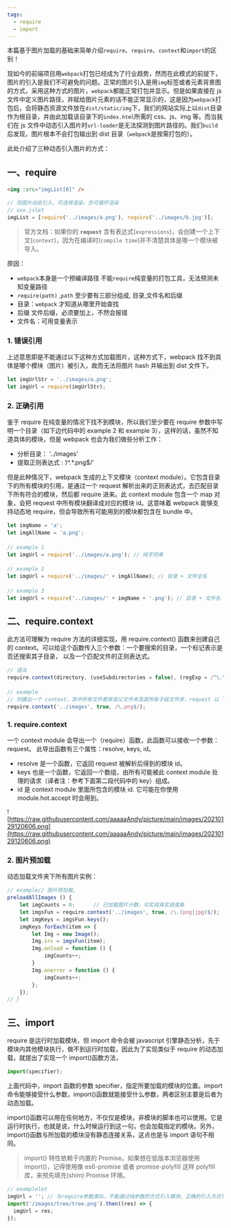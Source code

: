 ```yaml
---
tags:
  - require
  - import
---
```


本篇基于图片加载的基础来简单介绍`require`、`require`、`context`和`import`的区别！

现如今的前端项目用`webpack`打包已经成为了行业趋势，然而在此模式的前提下，图片的引入是我们不可避免的问题。正常的图片引入是用`img`标签或者元素背景图的方式，采用这种方式的图片，`webpack`都能正常打包并显示。但是如果直接在 js 文件中定义图片路径，并赋给图片元素的话不能正常显示的，这是因为`webpack`打包后，会将静态资源文件放在`dist/static/img`下，我们的网站实际上以`dist`目录作为根目录，并由此加载该目录下的`index.html`所需的 css、js、img 等。而当我们在 js 文件中动态引入图片时`url-loader`是无法探测到图片路径的。我们`build`后发现，图片根本不会打包输出到 dist 目录（`webpack`是按需打包的）。

此处介绍了三种动态引入图片的方式：

## 一、require

```html
<img :src="imgList[0]" />
```

```javascript
// 将图片动态引入，可选择渲染，亦可循环渲染
// xxx.jslet
imgList = [require('../images/a.png'), require('../images/b.jpg')];
```

> 官方文档：如果你的 **`request`** 含有表达式(`expressions`)，会创建一个上下文(`context`)，因为在编译时(`compile time`)并不清楚具体是哪一个模块被导入。

原因：

- `webpack`本身是一个预编译路径 不能`require`纯变量的打包工具，无法预测未知变量路径
- `require(path)` ,`path` 至少要有三部分组成, 目录,文件名和后缀
- 目录：`webpack` 才知道从哪里开始查找
- 后缀 文件后缀，必须要加上，不然会报错
- 文件名：可用变量表示

### 1. 错误引用

上述意思即是不能通过以下这种方式加载图片，这种方式下，webpack 找不到具体是哪个模块（图片）被引入，故而无法将图片 hash 并输出到 dist 文件下。

```javascript
let imgUrlStr = '../images/a.png';
let imgUrl = require(imgUrlStr);
```

### 2. 正确引用

鉴于 require 在纯变量的情况下找不到模块，所以我们至少要在 require 参数中写明一个目录（如下边代码中的 example 2 和 example 3），这样的话，虽然不知道具体的模块，但是 webpack 也会为我们做些分析工作：

- 分析目录： ‘../images’
- 提取正则表达式 : ’/^.\*.png$/’

但是此种情况下，webpack 生成的上下文模块（context module）。它包含目录下的所有模块的引用，是通过一个 request 解析出来的正则表达式，去匹配目录下所有符合的模块，然后都 require 进来。此 context module 包含一个 map 对象，会把 request 中所有模块翻译成对应的模块 id。这意味着 webpack 能够支持动态地 require，但会导致所有可能用到的模块都包含在 bundle 中。

```javascript
let imgName = 'a';
let imgAllName = 'a.png';

// example 1
let imgUrl = require('../images/a.png'); // 纯字符串

// example 2
let imgUrl = require('../images/' + imgAllName); // 目录 + 文件全名

// example 3
let imgUrl = require('../images/' + imgName + '.png'); // 目录 + 文件名 + 后缀
```

## 二、require.context

此方法可理解为 require 方法的详细实现，用 require.context() 函数来创建自己的 context。可以给这个函数传入三个参数：一个要搜索的目录，一个标记表示是否还搜索其子目录， 以及一个匹配文件的正则表达式。

```javascript
// 语法
require.context(directory, (useSubdirectories = false), (regExp = /^\.\//));

// example
// 创建出一个 context，其中所有文件都来自父文件夹及其所有子级文件夹，request 以 `.png` 结尾。
require.context('../images', true, /\.png$/);
```

### 1. require.context

一个 context module 会导出一个（require）函数，此函数可以接收一个参数：request。 此导出函数有三个属性：resolve, keys, id。

- resolve 是一个函数，它返回 request 被解析后得到的模块 id。
- keys 也是一个函数，它返回一个数组，由所有可能被此 context module 处理的请求（译者注：参考下面第二段代码中的 key）组成。
- id 是 context module 里面所包含的模块 id. 它可能在你使用 module.hot.accept 时会用到。

![https://raw.githubusercontent.com/aaaaaAndy/picture/main/images/20210129120606.png](https://raw.githubusercontent.com/aaaaaAndy/picture/main/images/20210129120606.png)

### 2. 图片预加载

动态加载文件夹下所有图片实例：

```javascript
// example// 图片预加载,
preloadAllImages () {
	let imgCounts = 0;      // 已加载图片计数，可实现真实进度条
	let imgsFun = require.context('../images', true, /\.(png|jpg)$/);
	let imgKeys = imgsFun.keys();
	imgKeys.forEach(item => {
		let Img = new Image();
		Img.src = imgsFun(item);
		Img.onload = function () {
			imgCounts++;
		}
		Img.onerror = function () {
			imgCounts++;
		};
	});
// }
```

## 三、import

require 是运行时加载模块，但 import 命令会被 javascript 引擎静态分析，先于模块内其他模块执行，做不到运行时加载，因此为了实现类似于 require 的动态加载，就提出了实现一个 import()函数方法，

```javascript
import(specifier);
```

上面代码中，import 函数的参数 specifier，指定所要加载的模块的位置。import 命令能够接受什么参数，import()函数就能接受什么参数，两者区别主要是后者为动态加载。

import()函数可以用在任何地方，不仅仅是模块，非模块的脚本也可以使用。它是运行时执行，也就是说，什么时候运行到这一句，也会加载指定的模块。另外，import()函数与所加载的模块没有静态连接关系，这点也是与 import 语句不相同。

> import() 特性依赖于内置的 Promise。如果想在低版本浏览器使用 import()，记得使用像 es6-promise 或者 promise-polyfill 这样 polyfill 库，来预先填充(shim) Promise 环境。

```javascript
// examplelet
imgUrl = ''; // 与require参数类似，不能通过纯参数的方式引入模块。正确的引入方式可查看以上require的引入方式
import('/images/tree/tree.png').then((res) => {
  imgUrl = res;
});
```

